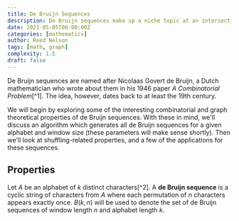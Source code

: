 ```yaml
---
title: De Bruijn Sequences
description: De Bruijn sequences make up a niche topic at an intersection of graph theory and combinatorics. We will discuss some of the properties of these sequences, and their surprising applications.
date: 2021-05-05T06:00:00Z
categories: [mathematics]
author: Reed Nelson
tags: [math, graph]
complexity: 1.5
draft: false
---
```


De Bruijn sequences are named after Nicolaas Govert de Bruijn, a Dutch mathematician who wrote about them in his 1946 paper *A Combinatorial Problem*[^1]. The idea, however, dates back to at least the 19th century.

We will begin by exploring some of the interesting combinatorial and graph theoretical properties of de Bruijn sequences. With these in mind, we'll discuss an algorithm which generates all de Bruijn sequences for a given alphabet and window size (these parameters will make sense shortly). Then we'll look at shuffling-related properties, and a few of the applications for these sequences.

## Properties

Let $A$ be an alphabet of $k$ distinct characters[^2]. A **de Bruijn sequence** is a cyclic string of characters from $A$ where each permutation of $n$ characters appears exactly once. $B(k, n)$ will be used to denote the set of de Bruijn sequences of window length $n$ and alphabet length $k$.
<!-- 
**Property 1:** The length of a $B(k, n)$ sequence is $k^n$.

**Proof:** The number of n-permutations of k characters is $k^n$, and given by the definition, each of those permutations must appear exactly once. Take $s$ to be a minimum-length sequence of length $l$ consisting of all unique permutations in question. In each window length n sits one permutation. If the window is shifted over one character, this must give another unique permutation. Thus the smallest possible value of $l$ would be $k^n$. Suppose $l > k^n$. Then the number of windows in $s$ would be greater than $k^n$, and thus $s$ would contain non-unique permutations, and would not be a de Bruijn sequence. Therefore, the length of a $B(k, n)$ sequence is $k^n$.

**Property 2:** The number of distinct $B(k, n)$ sequences equals $\frac{(k!)^{k^{n-1}}}{k^n}$. Because de Bruijn sequences are cyclic, we consider mere rotations of one sequence to be the same, non-distinct, sequence. For example, $B(2,3)$[^3] has 2 distinct sequences of 8 characters: $00010111$, and $11101000$. We could rotate the first sequence 3 to the right, yielding $11100010$, but none of the 8 rotations would result in the second sequence.

### De Bruijn Graphs

Each $B(k, n)$ has a corresponding de Bruijn graph. The example in the figure below shows the graph for $B(2, 3)$.

![B(2, 3) Graph](@assets/blog/debruijn/b23_graph.png)

**De Bruijn graphs** are directed Eulerian graphs, which is to say that there exists a circuit (connected loop) within the graph which visits each *edge* exactly once. These graphs have a number of interrelated properties.

**Property 3:** For all vertices of $B(k, n)$, the number of edges pointing in toward the vertex (in-degree) equals the the number of edges pointing away from the vertex (out-degree), which is also equal to the size of the alphabet ($k$). This implies that for all $k$, each vertex has an even degree, which is consistent with the (cool) fact that a connected graph has an Eulerian circuit if and only if each vertex has an even degree.

**Property 4:** Each vertex represents a unique permutation of $n-1$ characters from $A$, and of course, all permutations are represented. From this, it follows that the graph for $B(k, n)$ is of order $k^{n-1}$.

**Property 5:** Each outgoing edge from each vertex is labeled with a different character $\alpha \in A$. Then any two of the following can be used to determine the label of the third: 2 adjacent vertices and their single adjoining edge. For example: the label of the vertex a particular edge points to can be determined by removing the leftmost character from the outgoing vertex, and appending to it the edge’s label $\alpha$. This is equivalent to shifting the window of a de Bruijn sequence right one character, and that new character being $\alpha$.

**Property 6:** Because each vertex has exactly $k$ incoming and outgoing edges, the number of edges of $B(k, n)$ are $k\cdot k^{n-1}$, or $k^n$. Notice that $B(k, n+1)$ has a number of vertices equal to the number of edges of $B(k, n)$. We can draw the graph for $B(k, n+1)$ in the following way: put a vertex where each edge of $B(k, n)$ would be, whose label is the character on that edge, concatenated to the source vertex. In this way, each vertex remains unique with respect to all other vertices in the $B(k, n+1)$ graph. Applying this method to the $B(2, 3)$ graph pictured above yields the $B(2, 4)$ graph pictured in the figure below. This tracks with Property 4.

![B(2, 4) Graph](@assets/blog/debruijn/b24_graph.png)

**Property 7:** By following an Eulerian circuit through a $B(k, n-1)$ graph, and recording the label of each edge as it is visited, one gets a $B(k, n)$ sequence. Furthermore, the set of sequences constructed by taking all Eulerian circuits in the $B(k,n-1)$ graph is identical to the set of $B(k, n)$ sequences. This fact is key in creating a generating algorithm.

**Property 8:**  An Eulerian traversal of a de Bruijn graph is a circuit.

**Proof:** The in-degree of each edge of a de Bruijn graph equals its out-degree (Property 3). Let $v$ be the start vertex of the Eulerian traversal. For $v$ to have been traversed to, on each occasion, it must have first been traversed away from. Thus, once all incoming edges to $v$ have been traversed, the outgoing edges necessarily have also been traversed. Therefore, if it is not the case that an incoming edge to $v$ is the final edge to be traversed (making the traversal a circuit), then the traversal cannot be Eulerian.

## A Generating Algorithm

The following method will generate all de Bruijn sequences of $B(k, n)$ for given values of $k$ and $n$ in two parts: first, generate the corresponding de Bruijn graph; second, traverse through it in all ways which visit each edge exactly once.

### Constructing the Graph

The $B(k, n)$ graph will be represented by an adjacency matrix[^4]. The data structure of choice will be a 2-dimensional array $A_{ij}$, for $0 \leq i,j \leq k^{n-1}$. This choice gives a space complexity of $O(k^{2n-2})$, which is generally unideal for sparse graphs, however we should expect time complexity to be a vastly larger bottleneck for most values of n and k. This choice gives a time complexity for accessing any element of the matrix of $O(1)$.

Each vertex (a value in base-$k$) corresponds to the index of that value in decimal. Then whether one vertex points to another (or the same) depends on if the rightmost $n-1$ characters of the row index are the same as the leftmost $n-1$ characters of the column index (in the spirit of the example described in Property 5). The adjacency matrix corresponding to the $B(2, 3)$ graph is pictured in the figure below, and can be verified by examining the first figure.

![B(2, 3) Adjacency Matrix](@assets/blog/debruijn/b23_adjmatrix.png)

### Traversing the Graph

From properties 7 and 8, we know that finding all $B(k,n)$ sequences is equivalent to finding all distinct traversals of the $B(k, n)$ graph which visit each edge once. This will be implemented by recursively traversing through the graph and identifying all traversals which meet that criterion, (a sort of depth-first search). Each time a vertex is reached, there are two cases to consider:

1. The vertex has non-traversed outgoing edges. Then the edge with the label of lowest numerical value is followed, that edge is noted as visited, and it's label is appended to a list.
2. The vertex has no non-traversed outgoing edges. Then, if the list is length $k^n$, an Eulerian circuit has been completed, and the list is a de Bruijn sequence, so it is stored. If the list is less than length $k^n$, that traversal did not complete an Eulerian circuit and the list is not stored. In either case, the rightmost character is truncated from the list, and the vertex in question returns to the previously visited one.

This algorithm terminates when all paths in the graph have been traversed. Implementation involves the use of some additional data structures. A $k^{n-1} \times k^{n-1}$ boolean matrix can be used to keep track of whether an edge has yet been traversed, allowing for $O(1)$ access. Something like a stack data structure could to be used to store the values of the edges which have been traversed, as this allows for $O(1)$ pushing to and popping from the list.

### Additional Notes

In practice, this algorithm’s biggest bottleneck is neither time nor space complexity (in runtime). The problem is about the volume of data output. These sequences grow in number and length extraordinarily fast (recall Properties 2.1 and 2.2). At 1 byte/character, a file containing all $B(2,6)$ sequences would be 4 GB in size. A file containing all $B(2,7)$ sequences would be 65,000,000,000 GB. Changing the alphabet makes for even more radical growth. A single $B(10,10)$ *sequence* would be 10 GB. What's more, these files would be highly incompressible due to the nature of the character distribution. Read [this post](./compression) to learn more about data compression.

## Shuffling Binary Sequences

### Shuffling

My original motivation for exploring de Bruijn sequences was related to card magic, so to that end, let's examine binary de Bruijn sequences which have the property that, after undergoing a *perfect shuffle*, retain their original order. For brevity, we will say a binary de Bruijn sequence **shuffles** if and only if it has this property. In this section, a perfect shuffle[^5] refers to a perfect *in-shuffle* or a perfect *out-shuffle*. Let's see how these are performed.

Let $n$ be the length of a sequence, and $i$ denote the index of each element in the sequence, for $0\leq i\leq n-1$.

An **in-shuffle** reorders the elements of the sequence according to the rule:$\\$
$i \to 2i+1, \text{ for } 0 \leq i < \frac{n}{2}$ $\\$
$i \to 2i-n, \text{ for } \frac{n}{2} \leq i < n$

An **out-shuffle** reorders the elements of the sequence according to the rule:$\\$
$i \to 2i, \text{ for } 0 < i < \frac{n}{2}$ $\\$
$i \to 2i-n+1, \text{ for } \frac{n}{2} \leq i < n$

An example of an in-shuffle: $\\$
$\underline{01234}56789 \to 5\underline{0}6\underline{1}7\underline{2}8\underline{3}9\underline{4}$

An example of an out-shuffle: $\\$
$\underline{01234}56789 \to \underline{0}5\underline{1}6\underline{2}7\underline{3}8\underline{4}9$

### Properties

**Property 9:** For arbitrary $n$, not all $B(2, n)$ sequences shuffle.[^6]

**Property 10:** Of sequences that shuffle, only certain rotations do.

Below are some results from a function which checks each rotation of each sequence provided by the generator, and returns those which out-shuffle.

![Sample out-shuffling de Bruijn sequences](@assets/blog/debruijn/b_outshuffles.png)

There would be a number of interesting directions to take this shuffling idea. The naive method for checking if a sequence can shuffle to itself would be $O(n^2)$ with respect to the length of the sequence: for each of $n$ rotations, you compare the character at each index of the original sequence to the character at each index of the transformed sequence. I wonder if it's possible to tell whether some rotation of a sequnce will shuffle, just by examining a single rotation. One might also be able to take this in an algebraic direction: perhaps the right sets of sequences shuffle to each other, forming a [group](https://en.wikipedia.org/wiki/Group_theory) under shuffling operation.

## Applications

De Bruijn sequences have applications in a diverse set of areas. Most notable among them may be gene sequencing in the field of genomics. The basic idea is that codons can be thought of as characters in the alphabet $A$, and a de Bruijn sequence constructed from them provides an efficient, redundancy-free series of coding sequences.[^7]

Another interesting application is in (especially self working[^8]) card magic. For example, one might leverage the binary color options to order the deck in a $B(2, n)$ de Bruijn sequence. The spectator then draws n consecutive cards and recites their colors, on order. With this information and a bit of memorization ahead of time, the performer is able to identify exactly where in the sequence the spectator drew from, and thus what the values of their cards are. A strength of this trick is that one can cut the deck *ad infinitum* without ever breaking the sequence. I think it would be possible to strengthen this type of trick by leveraging properties of certain sequences that shuffle. I can see only two obstacles here: First, sequences that shuffle are relatievely rare, and there are further constraints given a standard deck's color/suit/value system, and the size of the sequence. Second, executing a perfect shuffle is just a difficult thing to do. But these challenges are very surmountable.

As far as other applications, de Bruijn sequences have been used in fMRI research, bit operations in Computer Science, and even in cracking PIN locks which accept rolling input. There are others, but none appear to be too grand or significant. The diversity of applications is perhaps more notable than the applications themselves.

I have wondered about the possibility of a cryptographic application, but my intuition says this path is fruitless. In short, it's usually very valuable to have a large space of posible values, both to use as keys and to encode data, so I would be skeptical that any benefit de Bruijn sequences might bring would outweigh the cost of a greatly reduced possibility space.

## Closing Thoughts

De Bruijn sequences and graphs have many interesting and simple properties. This fact allowed me to extend my study beyond the existing literature and into a more exploratory domain. In fact, I might have identified several properties unstated in any literature on this subject. As far as I can tell, even the generating algorithm is novel. But of course, there has been very little work done in this area beyond de Bruijn's original paper, and most mathematicians probably had the forethought to know there is no reason why anyone would need *every* sequence in a given alphabet and window.

I wrote a Java implementation of the generating algorithm and shuffles described above, along with a suite of other tools pertaining to de Bruijn sequences and graphs. This code and select output files from the generating function can be found [here](https://github.com/reednel/debruijn).

---

[^1]: Nicolaas Govert de Bruijn, *[A combinatorial Problem](https://pure.tue.nl/ws/files/4442708/597473.pdf)* (1946).
[^2]: A binary alphabet is often implied with de Bruijn sequences, but most of what this paper discusses is applicable to an arbitrary alphabet.
[^3]: The nominal values of the characters used in the alphabet are unimportant, so for this paper and generally, when $k < 10$, we take $A = \{ 0, 1, \dots, k \}$.
[^4]: An **adjacency matrix** is a boolean-valued $n$ by $n$ matrix where the indices of the rows and columns correspond to the vertices $1, \dots, n$ in the graph, and the truth-value at a coordinate $(i, j)$ depends on the existence of an edge from vertex $i$ to vertex $j$.
[^5]: Concerning playing cards, a perfect shuffle (in or out) corresponds to a perfect [Faro shuffle](https://en.wikipedia.org/wiki/Faro_shuffle). In practice, it would take much skill to reliably execute the Faro shuffle perfectly.
[^6]: It would be interesting to prove that for all n, there exists a $B(2, n)$ sequence that shuffles.
[^7]: See *A novel codon-based de Bruijn graph algorithm for gene construction from unassembled transcriptomes* (2016). Available [here](https://www.researchgate.net/publication/310461341_A_novel_codon-based_de_Bruijn_graph_algorithm_for_gene_construction_from_unassembled_transcriptomes).
[^8]: A **self working** trick refers to one which follows a fixed procedure that does not depend on circumstance or skill. -->
